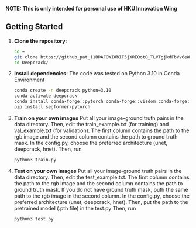 **NOTE: This is only intended for personal use of HKU Innovation Wing**

## Getting Started
1.  **Clone the repository:**
    ```bash
    cd ~
    git clone https://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@github.com/howardtse2005/Deepcrack.git
    cd Deepcrack/
    ```

2.  **Install dependencies:**
    The code was tested on Python 3.10 in Conda Environment
    ```bash
    conda create -n deepcrack python=3.10
    conda activate deepcrack
    conda install conda-forge::pytorch conda-forge::visdom conda-forge::opencv conda-forge::tqdm anaconda::numpy conda-forge::einops
    pip install segformer-pytorch
    ```
3.  **Train on your own images**
    Put all your image-ground truth pairs in the data directory. Then, edit the train_example.txt (for training) and val_example.txt (for validation). The first column contains the path to the rgb image and the second column contains the path to ground truth mask.
    In the config.py, choose the preferred architecture (unet, deepcrack, hnet).
    Then, run
    ```bash
    python3 train.py
    ```
4. **Test on your own images**
    Put all your image-ground truth pairs in the data directory. Then, edit the test_example.txt. The first column contains the path to the rgb image and the second column contains the path to ground truth mask. If you do not have ground truth mask, puth the same path to the rgb image in the second column.
    In the config.py, choose the preferred architecture (unet, deepcrack, hnet).
    Then, put the path to the pretrained model (.pth file) in the test.py
    Then, run
    ```bash
    python3 test.py
    ```
